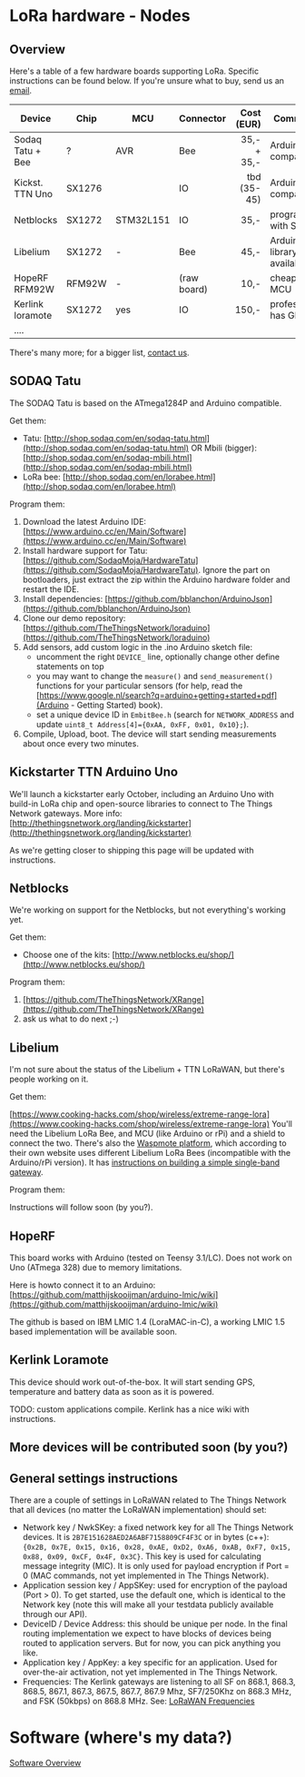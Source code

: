 # LoRa hardware - Nodes

## Overview
Here's a table of a few hardware boards supporting LoRa.
Specific instructions can be found below. If you're unsure
what to buy, send us an [email](Contact).

| Device            | Chip   | MCU       | Connector   | Cost (EUR)   | Comments                   |
| ----------------- | ------ | --------- | ----------- | ------------:| -------------------------- |
| Sodaq Tatu + Bee  | ?      | AVR       | Bee         | 35,- + 35,-  | Arduino-IDE compatible     |
| Kickst. TTN Uno   | SX1276 |           | IO          | tbd (35-45)  | Arduino-IDE compatible     |
| Netblocks         | SX1272 | STM32L151 | IO          | 35,-         | program with ST-link       |
| Libelium          | SX1272 | -         | Bee         | 45,-         | Arduino library available  |
| HopeRF RFM92W     | RFM92W | -         | (raw board) | 10,-         | cheap; no MCU              |
| Kerlink loramote  | SX1272 | yes       | IO          | 150,-        | professional; has GPS      |
| ....              |        |           |             |              |                            |

There's many more; for a bigger list, [contact us](Contact).

## SODAQ Tatu
The SODAQ Tatu is based on the ATmega1284P and Arduino compatible.

Get them:

* Tatu: [http://shop.sodaq.com/en/sodaq-tatu.html](http://shop.sodaq.com/en/sodaq-tatu.html)
  OR Mbili (bigger): [http://shop.sodaq.com/en/sodaq-mbili.html](http://shop.sodaq.com/en/sodaq-mbili.html)
* LoRa bee: [http://shop.sodaq.com/en/lorabee.html](http://shop.sodaq.com/en/lorabee.html)

Program them:

1. Download the latest Arduino IDE: [https://www.arduino.cc/en/Main/Software](https://www.arduino.cc/en/Main/Software)
2. Install hardware support for Tatu: [https://github.com/SodaqMoja/HardwareTatu](https://github.com/SodaqMoja/HardwareTatu).
   Ignore the part on bootloaders, just extract the zip within the Arduino hardware folder and restart the IDE.
3. Install dependencies: [https://github.com/bblanchon/ArduinoJson](https://github.com/bblanchon/ArduinoJson)
4. Clone our demo repository: [https://github.com/TheThingsNetwork/loraduino](https://github.com/TheThingsNetwork/loraduino)
5. Add sensors, add custom logic in the .ino Arduino sketch file:
    * uncomment the right `DEVICE_` line, optionally change other define statements on top
    * you may want to change the `measure()` and `send_measurement()` functions for your particular sensors
    (for help, read the [https://www.google.nl/search?q=arduino+getting+started+pdf](Arduino - Getting Started) book).
    * set a unique device ID in `EmbitBee.h` (search for `NETWORK_ADDRESS` and update `uint8_t Address[4]={0xAA, 0xFF, 0x01, 0x10};`).   
6. Compile, Upload, boot.
   The device will start sending measurements about once every two minutes.



## Kickstarter TTN Arduino Uno
We'll launch a kickstarter early October, including an Arduino Uno with build-in
LoRa chip and open-source libraries to connect to The Things Network gateways.
More info: [http://thethingsnetwork.org/landing/kickstarter](http://thethingsnetwork.org/landing/kickstarter)

As we're getting closer to shipping this page will be updated with instructions.


## Netblocks
We're working on support for the Netblocks, but not everything's working yet.

Get them:

* Choose one of the kits: [http://www.netblocks.eu/shop/](http://www.netblocks.eu/shop/)

Program them:

1. [https://github.com/TheThingsNetwork/XRange](https://github.com/TheThingsNetwork/XRange)
2. ask us what to do next ;-)


## Libelium
I'm not sure about the status of the Libelium + TTN LoRaWAN, but there's people working on it.

Get them:

[https://www.cooking-hacks.com/shop/wireless/extreme-range-lora](https://www.cooking-hacks.com/shop/wireless/extreme-range-lora)
You'll need the Libelium LoRa Bee, and MCU (like Arduino or rPi) and a shield to connect the two.
There's also the [Waspmote platform](https://www.cooking-hacks.com/shop/waspmote/wireless/extreme-range-lora-sx1272-module-shield-waspmote), which according to their own website uses different Libelium LoRa Bees (incompatible with the Arduino/rPi version). It has [instructions on building a simple single-band gateway](http://www.libelium.com/downloads/documentation/waspmote_lora_868mhz_915mhz_sx1272_networking_guide.pdf).

Program them:

Instructions will follow soon (by you?).


## HopeRF
This board works with Arduino (tested on Teensy 3.1/LC). Does not work on Uno (ATmega 328) due to memory limitations.

Here is howto connect it to an Arduino: [https://github.com/matthijskooijman/arduino-lmic/wiki](https://github.com/matthijskooijman/arduino-lmic/wiki)

The github is based on IBM LMIC 1.4 (LoraMAC-in-C), a working LMIC 1.5 based implementation will be available soon.



## Kerlink Loramote
This device should work out-of-the-box. It will start sending GPS, temperature and battery data as soon as it is powered.

TODO: custom applications compile. Kerlink has a nice wiki with instructions.



## More devices will be contributed soon (by you?)



## General settings instructions
There are a couple of settings in LoRaWAN related to The Things Network
that all devices (no matter the LoRaWAN implementation) should set:

  * Network key / NwkSKey: a fixed network key for all The Things Network devices.
    It is `2B7E151628AED2A6ABF7158809CF4F3C` or in bytes (c++): `{0x2B, 0x7E, 0x15, 0x16, 0x28, 0xAE, 0xD2, 0xA6, 0xAB, 0xF7, 0x15, 0x88, 0x09, 0xCF, 0x4F, 0x3C}`.
    This key is used for calculating message integrity (MIC). It is only used for payload encryption if Port = 0 (MAC commands, not yet implemented in The Things Network).
  * Application session key / AppSKey: used for encryption of the payload (Port > 0). To get started, use the default one,
    which is identical to the Network key (note this will make all your testdata publicly available through our API).
  * DeviceID / Device Address: this should be unique per node.
    In the final routing implementation we expect to have blocks of devices
    being routed to application servers. But for now, you can pick anything
    you like.
  * Application key / AppKey: a key specific for an application. Used for over-the-air activation, not yet implemented in The Things Network.
  * Frequencies: The Kerlink gateways are listening to all SF on 868.1, 868.3, 868.5, 867.1, 867.3, 867.5, 867.7, 867.9 Mhz, SF7/250Khz on 868.3 MHz, and FSK (50kbps) on 868.8 MHz. See: [LoRaWAN Frequencies](http://thethingsnetwork.org/wiki/LoRaWAN-Frequencies)


# Software (where's my data?)
[Software Overview](http://thethingsnetwork.org/wiki/Software/Overview)